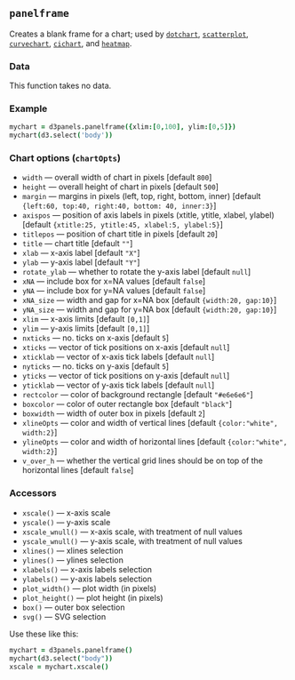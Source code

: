 ## `panelframe`

Creates a blank frame for a chart; used by [`dotchart`](dotchart.md),
[`scatterplot`](scatterplot.md), [`curvechart`](curvechart.md),
[`cichart`](cichart.md), and [`heatmap`](heatmap.md).

### Data

This function takes no data.

### Example

```coffeescript
mychart = d3panels.panelframe({xlim:[0,100], ylim:[0,5]})
mychart(d3.select('body'))
```

### Chart options (`chartOpts`)

- `width` &mdash; overall width of chart in pixels \[default `800`\]
- `height` &mdash; overall height of chart in pixels \[default `500`\]
- `margin` &mdash; margins in pixels (left, top, right, bottom, inner) \[default `{left:60, top:40, right:40, bottom: 40, inner:3}`\]
- `axispos` &mdash; position of axis labels in pixels (xtitle, ytitle, xlabel, ylabel) \[default `{xtitle:25, ytitle:45, xlabel:5, ylabel:5}`\]
- `titlepos` &mdash; position of chart title in pixels \[default `20`\]
- `title` &mdash; chart title \[default `""`\]
- `xlab` &mdash; x-axis label \[default `"X"`\]
- `ylab` &mdash; y-axis label \[default `"Y"`\]
- `rotate_ylab` &mdash; whether to rotate the y-axis label \[default `null`\]
- `xNA` &mdash; include box for x=NA values \[default `false`\]
- `yNA` &mdash; include box for y=NA values \[default `false`\]
- `xNA_size` &mdash; width and gap for x=NA box \[default `{width:20, gap:10}`\]
- `yNA_size` &mdash; width and gap for y=NA box \[default `{width:20, gap:10}`\]
- `xlim` &mdash; x-axis limits \[default `[0,1]`\]
- `ylim` &mdash; y-axis limits \[default `[0,1]`\]
- `nxticks` &mdash; no. ticks on x-axis \[default `5`\]
- `xticks` &mdash; vector of tick positions on x-axis \[default `null`\]
- `xticklab` &mdash; vector of x-axis tick labels \[default `null`\]
- `nyticks` &mdash; no. ticks on y-axis \[default `5`\]
- `yticks` &mdash; vector of tick positions on y-axis \[default `null`\]
- `yticklab` &mdash; vector of y-axis tick labels \[default `null`\]
- `rectcolor` &mdash; color of background rectangle \[default `"#e6e6e6"`\]
- `boxcolor` &mdash; color of outer rectangle box \[default `"black"`\]
- `boxwidth` &mdash; width of outer box in pixels \[default `2`\]
- `xlineOpts` &mdash; color and width of vertical lines \[default `{color:"white", width:2}`\]
- `ylineOpts` &mdash; color and width of horizontal lines \[default `{color:"white", width:2}`\]
- `v_over_h` &mdash; whether the vertical grid lines should be on top of the horizontal lines \[default `false`\]


### Accessors

- `xscale()` &mdash; x-axis scale
- `yscale()` &mdash; y-axis scale
- `xscale_wnull()` &mdash; x-axis scale, with treatment of null values
- `yscale_wnull()` &mdash; y-axis scale, with treatment of null values
- `xlines()` &mdash; xlines selection
- `ylines()` &mdash; ylines selection
- `xlabels()` &mdash; x-axis labels selection
- `ylabels()` &mdash; y-axis labels selection
- `plot_width()` &mdash; plot width (in pixels)
- `plot_height()` &mdash; plot height (in pixels)
- `box()` &mdash; outer box selection
- `svg()` &mdash; SVG selection

Use these like this:

```coffeescript
mychart = d3panels.panelframe()
mychart(d3.select("body"))
xscale = mychart.xscale()
```

